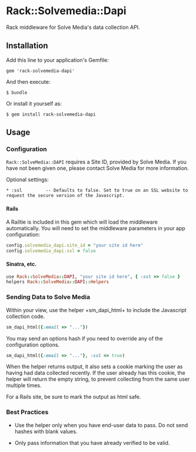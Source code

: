# Rack::Solvemedia::Dapi

Rack middleware for Solve Media's data collection API.

## Installation

Add this line to your application's Gemfile:

    gem 'rack-solvemedia-dapi'

And then execute:

    $ bundle

Or install it yourself as:

    $ gem install rack-solvemedia-dapi

## Usage

### Configuration

`Rack::SolveMedia::DAPI` requires a Site ID, provided by Solve Media. If you
have not been given one, please contact Solve Media for more information.

Optional settings:

    * :ssl         -- Defaults to false. Set to true on an SSL website to request the secure version of the Javascript.

#### Rails

A Railtie is included in this gem which will load the middleware automatically.
You will need to set the middleware parameters in your app configuration:

```ruby
config.solvemedia_dapi.site_id = "your site id here"
config.solvemedia_dapi.ssl = false
```

#### Sinatra, etc.

```ruby
use Rack::SolveMedia::DAPI, "your site id here", { :ssl => false }
helpers Rack::SolveMedia::DAPI::Helpers
```

### Sending Data to Solve Media

Within your view, use the helper +sm_dapi_html+ to include the Javascript
collection code. 

```ruby
sm_dapi_html({:email => "..."})
```

You may send an options hash if you need to override any of the configuration
options.

```ruby
sm_dapi_html({:email => "..."}, :ssl => true)
```

When the helper returns output, it also sets a cookie marking the user as 
having had data collected recently. If the user already has this cookie, the
helper will return the empty string, to prevent collecting from the same user
multiple times.

For a Rails site, be sure to mark the output as html safe.

### Best Practices

 * Use the helper only when you have end-user data to pass. Do not send hashes
 with blank values.

 * Only pass information that you have already verified to be valid.
